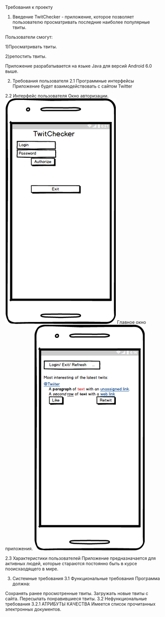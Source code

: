 Требования к проекту
1. Введение
TwitChecker - приложение, которое позволяет пользователю просматривать последние наиболее популярные твиты.

Пользователи смогут:

1)Просматривать твиты.

2)репостить твиты.

Приложение разрабатывается на языке Java для версий Android 6.0  выше.

2. Требования пользователя
2.1 Программные интерфейсы
Приложение будет взаимодействовать с сайтом Twitter

2.2 Интерфейс пользователя
Окно авторизации.
![](https://github.com/VladislavMarkovskiy630501/TwitChecker/blob/master/Mocups/New%20Mockup%202_2.png)
Главное окно приложения.
![](https://github.com/VladislavMarkovskiy630501/TwitChecker/blob/master/Mocups/New%20Mockup%202.png)


2.3 Характеристики пользователей
Приложение предназначается для активных людей, которые стараются постоянно быть в курсе пооисхаодящего в мире.

3. Системные требования
3.1 Функциональные требования
Программа должна:

Сохранять ранее просмотренные твиты.
Загружать новые твиты с сайта.
Пересылать понравившиеся твиты.
3.2 Нефункциональные требования
3.2.1 АТРИБУТЫ КАЧЕСТВА
Имеется список прочитанных электронных документов.
